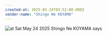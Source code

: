 ```yaml
---
created-at: 2025-05-24T03:52:00.000Z
sender-name: "Shingo Ne KOYAMA"
---
```


![at Sat May 24 2025 Shingo Ne KOYAMA says](/messages/images/IMG-20250525-WA0000.jpg)


